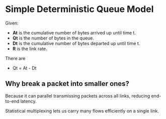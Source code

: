 # Simple Deterministic Queue Model

Given:
* **At** is the cumulative number of bytes arrived up until time t.
* **Qt** is the number of bytes in the queue.
* **Dt** is the cumulative number of bytes departed up until time t.
* **R** is the link rate.

There are
* Qt = At - Dt

## Why break a packet into smaller ones?

Because it can parallel transmissing packets across all links, reducing end-to-end latency.

Statistical multiplexing lets us carry many flows efficiently on a single link.

